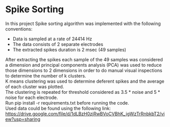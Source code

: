 # Spike Sorting
In this project Spike sorting algorithm was implemented with the following conventions:
- Data is sampled at a rate of 24414 Hz
- The data consists of 2 separate electrodes
- The extracted spikes duration is 2 msec (49 samples)

After extracting the spikes each sample of the 49 samples was considered a dimension and principal components analysis (PCA) was used to reduce those dimensions to 2 dimensions in order to do manual visual inspections to determine the number of k clusters.\
K means clustering was used to determine deferent spikes and the average  of each cluster was plotted.\
The clustering is repeated for threshold considered as 3.5 * noise and 5 * noise for each electrode.\
Run pip install -r requirements.txt before running the code.\
Used data could be found using the following link: https://drive.google.com/file/d/1dLBzH0zjRwBVoCVBhK_jgWzTrRnbkbT2/view?usp=sharing 
